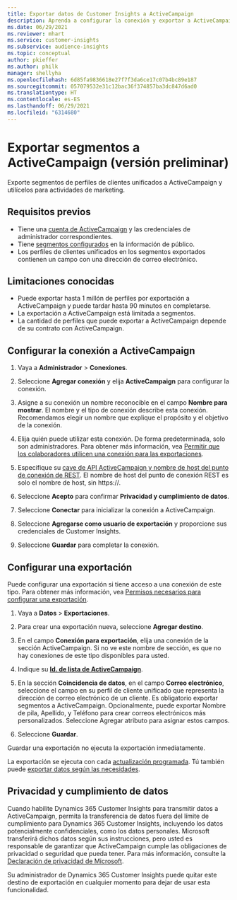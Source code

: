 ```yaml
---
title: Exportar datos de Customer Insights a ActiveCampaign
description: Aprenda a configurar la conexión y exportar a ActiveCampaign.
ms.date: 06/29/2021
ms.reviewer: mhart
ms.service: customer-insights
ms.subservice: audience-insights
ms.topic: conceptual
author: pkieffer
ms.author: philk
manager: shellyha
ms.openlocfilehash: 6d85fa9836618e27f7f3da6ce17c07b4bc89e187
ms.sourcegitcommit: 057079532e31c12bac36f374857ba3dc847d6ad0
ms.translationtype: HT
ms.contentlocale: es-ES
ms.lasthandoff: 06/29/2021
ms.locfileid: "6314680"
---
```

# <a name="export-segments-to-activecampaign-preview"></a>Exportar segmentos a ActiveCampaign (versión preliminar)

Exporte segmentos de perfiles de clientes unificados a ActiveCampaign y utilícelos para actividades de marketing.

## <a name="prerequisites"></a>Requisitos previos

-   Tiene una [cuenta de ActiveCampaign](https://www.activecampaign.com/) y las credenciales de administrador correspondientes.
-   Tiene [segmentos configurados](segments.md) en la información de público.
-   Los perfiles de clientes unificados en los segmentos exportados contienen un campo con una dirección de correo electrónico.

## <a name="known-limitations"></a>Limitaciones conocidas

- Puede exportar hasta 1 millón de perfiles por exportación a ActiveCampaign y puede tardar hasta 90 minutos en completarse.
- La exportación a ActiveCampaign está limitada a segmentos.
- La cantidad de perfiles que puede exportar a ActiveCampaign depende de su contrato con ActiveCampaign.

## <a name="set-up-connection-to-activecampaign"></a>Configurar la conexión a ActiveCampaign

1. Vaya a **Administrador** > **Conexiones**.

1. Seleccione **Agregar conexión** y elija **ActiveCampaign** para configurar la conexión.

1. Asigne a su conexión un nombre reconocible en el campo **Nombre para mostrar**. El nombre y el tipo de conexión describe esta conexión. Recomendamos elegir un nombre que explique el propósito y el objetivo de la conexión.

1. Elija quién puede utilizar esta conexión. De forma predeterminada, solo son administradores. Para obtener más información, vea [Permitir que los colaboradores utilicen una conexión para las exportaciones](connections.md#allow-contributors-to-use-a-connection-for-exports).

1. Especifique su [cave de API ActiveCampaign y nombre de host del punto de conexión de REST](https://help.activecampaign.com/hc/articles/207317590-Getting-started-with-the-API#how-to-obtain-your-activecampaign-api-url-and-key). El nombre de host del punto de conexión REST es solo el nombre de host, sin https://. 

1. Seleccione **Acepto** para confirmar **Privacidad y cumplimiento de datos**.

1. Seleccione **Conectar** para inicializar la conexión a ActiveCampaign.

1. Seleccione **Agregarse como usuario de exportación** y proporcione sus credenciales de Customer Insights.

1. Seleccione **Guardar** para completar la conexión.

## <a name="configure-an-export"></a>Configurar una exportación

Puede configurar una exportación si tiene acceso a una conexión de este tipo. Para obtener más información, vea [Permisos necesarios para configurar una exportación](export-destinations.md#set-up-a-new-export).

1. Vaya a **Datos** > **Exportaciones**.

1. Para crear una exportación nueva, seleccione **Agregar destino**.

1. En el campo **Conexión para exportación**, elija una conexión de la sección ActiveCampaign. Si no ve este nombre de sección, es que no hay conexiones de este tipo disponibles para usted.

1. Indique su [**Id. de lista de ActiveCampaign**](https://help.activecampaign.com/hc/articles/360000030559-How-to-create-a-list-in-ActiveCampaign).    

3. En la sección **Coincidencia de datos**, en el campo **Correo electrónico**, seleccione el campo en su perfil de cliente unificado que representa la dirección de correo electrónico de un cliente. Es obligatorio exportar segmentos a ActiveCampaign. Opcionalmente, puede exportar Nombre de pila, Apellido, y Teléfono para crear correos electrónicos más personalizados. Seleccione Agregar atributo para asignar estos campos.

1. Seleccione **Guardar**.

Guardar una exportación no ejecuta la exportación inmediatamente.

La exportación se ejecuta con cada [actualización programada](system.md#schedule-tab). Tú también puede [exportar datos según las necesidades](export-destinations.md#run-exports-on-demand). 


## <a name="data-privacy-and-compliance"></a>Privacidad y cumplimiento de datos

Cuando habilite Dynamics 365 Customer Insights para transmitir datos a ActiveCampaign, permita la transferencia de datos fuera del límite de cumplimiento para Dynamics 365 Customer Insights, incluyendo los datos potencialmente confidenciales, como los datos personales. Microsoft transferirá dichos datos según sus instrucciones, pero usted es responsable de garantizar que ActiveCampaign cumple las obligaciones de privacidad o seguridad que pueda tener. Para más información, consulte la [Declaración de privacidad de Microsoft](https://go.microsoft.com/fwlink/?linkid=396732).

Su administrador de Dynamics 365 Customer Insights puede quitar este destino de exportación en cualquier momento para dejar de usar esta funcionalidad.
